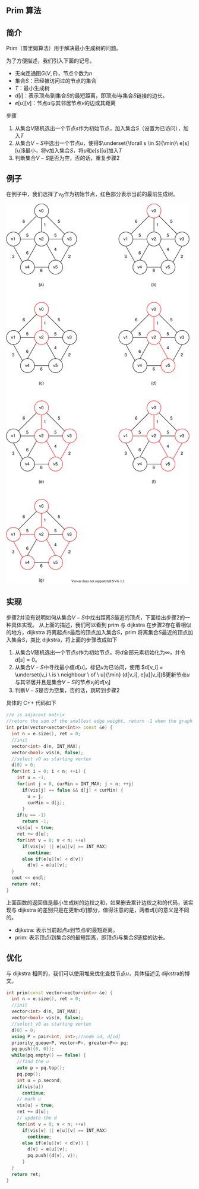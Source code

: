 ## Prim 算法

## 简介

Prim（普里姆算法）用于解决最小生成树的问题。

为了方便描述，我们引入下面的记号。
- 无向连通图$G(V, E)$，节点个数为$n$
- 集合$S$：已经被访问过的节点的集合
- $T$：最小生成树
- $d[i]$：表示顶点$i$到集合$S$的最短距离，即顶点$i$与集合$S$链接的边长。
- $e[u][v]$：节点$u$与其邻居节点$v$的边或其距离

步骤
1. 从集合$V$随机选出一个节点$s$作为初始节点，加入集合$S$（设置为已访问），加入$T$
2. 从集合$V-S$中选出一个节点$u$，使得$\underset{\forall s \in S}{\min}\ e[s][u]$最小，将$v$加入集合$S$，将$u$和$e[s][u]$加入$T$
3. 判断集合$V-S$是否为空，否的话，重复步骤2

## 例子
在例子中，我们选择了$v_0$作为初始节点，红色部分表示当前的最前生成树。

![](prim/prim-example.drawio.svg)

## 实现
步骤2并没有说明如何从集合$V-S$中找出距离$S$最近的顶点，下面给出步骤2的一种具体实现。
从上面的描述，我们可以看到 prim 与 dijkstra 在步骤2存在着相似的地方，dijkstra 将离起点$s$最后的顶点加入集合$S$，prim 将离集合$S$最近的顶点加入集合$S$，类比 dijkstra，将上面的步骤改成如下

1. 从集合$V$随机选出一个节点$s$作为初始节点，将$d$全部元素初始化为$\infty$，并令$d[s] = 0$。
2. 从集合$V - S$中寻找最小值$d[u]$，标记$u$为已访问，使用 $d[v_i] = \underset{v_i \ is \ neighbour \ of \  u}{\min} (d[v_i], e[u][v_i])$更新节点$u$与其邻居并且是集合$V-S$的节点$v_i$的$d[v_i]$
3. 判断$V-S$是否为空集，否的话，跳转到步骤2

具体的 C++ 代码如下
```cpp
//e is adjacent matrix
//return the sum of the smallest edge weight, return -1 when the graph is not the connected graph
int prim(vector<vector<int>> const &e) {
  int n = e.size(), ret = 0;
  //init
  vector<int> d(n, INT_MAX);
  vector<bool> vis(n, false);
  //select v0 as starting vertex
  d[0] = 0;
  for(int i = 0; i < n; ++i) {
    int u = -1;
    for(int j = 0, curMin = INT_MAX; j < n; ++j)
      if(vis[j] == false && d[j] < curMin) {
        u = j;
        curMin = d[j];
      }
    if(u == -1)
      return -1;
    vis[u] = true;
    ret += d[u];
    for(int v = 0; v < n; ++v)
      if(vis[v] || e[u][v] == INT_MAX)
        continue;
      else if(e[u][v] < d[v])
        d[v] = e[u][v];
  }
  cout << endl;
  return ret;
}
```

上面函数的返回值是最小生成树的边权之和，如果删去累计边权之和的代码，该实现与 dijkstra 的差别只是在更新$d[i]$部分，值得注意的是，两者$d[i]$的意义是不同的。
- dijkstra: 表示当前起点$s$到节点$i$的最短距离。
- prim: 表示顶点$i$到集合$S$的最短距离，即顶点$i$与集合$S$链接的边长。

## 优化
与 dijkstra 相同的，我们可以使用堆来优化查找节点$u$，具体描述见 dijkstra的博文。

```cpp
int prim(const vector<vector<int>> &e) {
  int n = e.size(), ret = 0;
  //init
  vector<int> d(n, INT_MAX);
  vector<bool> vis(n, false);
  //select v0 as starting vertex
  d[0] = 0;
  using P = pair<int, int>;//node id, d[id]
  priority_queue<P, vector<P>, greater<P>> pq;
  pq.push({0, 0});
  while(pq.empty() == false) {
    //find the u
    auto p = pq.top();
    pq.pop();
    int u = p.second;
    if(vis[u])
      continue;
    // mark u
    vis[u] = true;
    ret += d[u];
    // update the d
    for(int v = 0; v < n; ++v)
      if(vis[v] || e[u][v] == INT_MAX)
        continue;
      else if(e[u][v] < d[v]) {
        d[v] = e[u][v];
        pq.push({d[v], v});
      }
  }
  return ret;
}
```